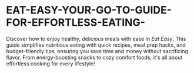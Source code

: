 # EAT-EASY-YOUR-GO-TO-GUIDE-FOR-EFFORTLESS-EATING-
Discover how to enjoy healthy, delicious meals with ease in *Eat Easy*. This guide simplifies nutritious eating with quick recipes, meal prep hacks, and budget-friendly tips, ensuring you save time and money without sacrificing flavor. From energy-boosting snacks to cozy comfort foods, it's all about effortless cooking for every lifestyle!
